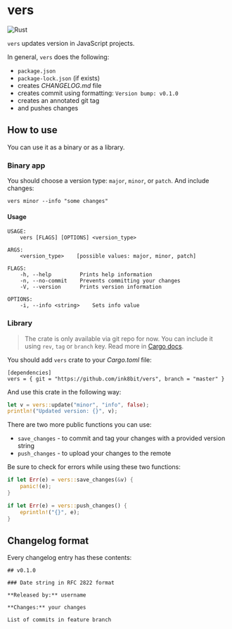 # vers

![Rust](https://github.com/ink8bit/vers/workflows/Rust/badge.svg)

`vers` updates version in JavaScript projects.

In general, `vers` does the following:

- `package.json`
- `package-lock.json` (if exists)
- creates *CHANGELOG.md* file
- creates commit using formatting: `Version bump: v0.1.0`
- creates an annotated git tag
- and pushes changes

## How to use

You can use it as a binary or as a library.

### Binary app

You should choose a version type: `major`, `minor`, or `patch`. And include changes:

```
vers minor --info "some changes"
```

#### Usage

```
USAGE:
    vers [FLAGS] [OPTIONS] <version_type>

ARGS:
    <version_type>    [possible values: major, minor, patch]

FLAGS:
    -h, --help         Prints help information
    -n, --no-commit    Prevents committing your changes
    -V, --version      Prints version information

OPTIONS:
    -i, --info <string>    Sets info value
```

### Library

> The crate is only available via git repo for now. You can include it using `rev`, `tag` or `branch` key. Read more in [Cargo docs](https://doc.rust-lang.org/cargo/reference/specifying-dependencies.html#specifying-dependencies-from-git-repositories).

You should add `vers` crate to your *Cargo.toml* file:

```
[dependencies]
vers = { git = "https://github.com/ink8bit/vers", branch = "master" }
```

And use this crate in the following way:

```rust
let v = vers::update("minor", "info", false);
println!("Updated version: {}", v);
```

There are two more public functions you can use:

- `save_changes` - to commit and tag your changes with a provided version string
- `push_changes` - to upload your changes to the remote

Be sure to check for errors while using these two functions:

```rust
if let Err(e) = vers::save_changes(&v) {
    panic!(e);
}

if let Err(e) = vers::push_changes() {
    eprintln!("{}", e);
}
```

## Changelog format

Every changelog entry has these contents:

```
## v0.1.0

### Date string in RFC 2822 format

**Released by:** username

**Changes:** your changes

List of commits in feature branch
```
